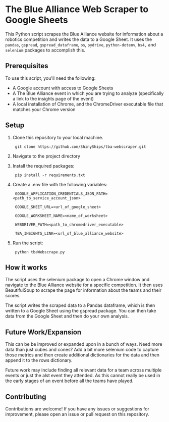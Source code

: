 # The Blue Alliance Web Scraper to Google Sheets
This Python script scrapes the Blue Alliance website for information about a robotics competition and writes the data to a Google Sheet. It uses the `pandas`, `gspread`, `gspread_dataframe`, `os`, `pydrive`, `python-dotenv`, `bs4,` and `selenium` packages to accomplish this.

## Prerequisites
To use this script, you'll need the following:
 - A Google account with access to Google Sheets
 - A The Blue Alliance event in which you are trying to analyze (specifically a link to the insights page of the event)
 - A local installation of Chrome, and the ChromeDriver executable file that matches your Chrome version

## Setup
1. Clone this repository to your local machine.

	    git clone https://github.com/ShinyShips/tba-webscraper.git
	    
2. Navigate to the project directory

3. Install the required packages:

		pip install -r requirements.txt

4. Create a .env file with the following variables:

		GOOGLE_APPLICATION_CREDENTIALS_JSON_PATH=<path_to_service_account_json>

		GOOGLE_SHEET_URL=<url_of_google_sheet>

		GOOGLE_WORKSHEET_NAME=<name_of_worksheet>

		WEBDRIVER_PATH=<path_to_chromedriver_executable>

		TBA_INSIGHTS_LINK=<url_of_blue_alliance_website>

5. Run the script:

		python tbaWebscrape.py

## How it works

The script uses the selenium package to open a Chrome window and navigate to the Blue Alliance website for a specific competition. It then uses BeautifulSoup to scrape the page for information about the teams and their scores.

The script writes the scraped data to a Pandas dataframe, which is then written to a Google Sheet using the gspread package. You can then take data from the Google Sheet and then do your own analysis.

## Future Work/Expansion
This can be be improved or expanded upon in a bunch of ways. Need more data than just cubes and cones? Add a bit more selenium code to capture those metrics and then create additional dictionaries for the data and then append it to the rows dictionary.

Future work may include finding all relevant data for a team across multiple events or just the alst event they attended. As this cannot really be used in the early stages of an event before all the teams have played.

## Contributing

Contributions are welcome! If you have any issues or suggestions for improvement, please open an issue or pull request on this repository.
